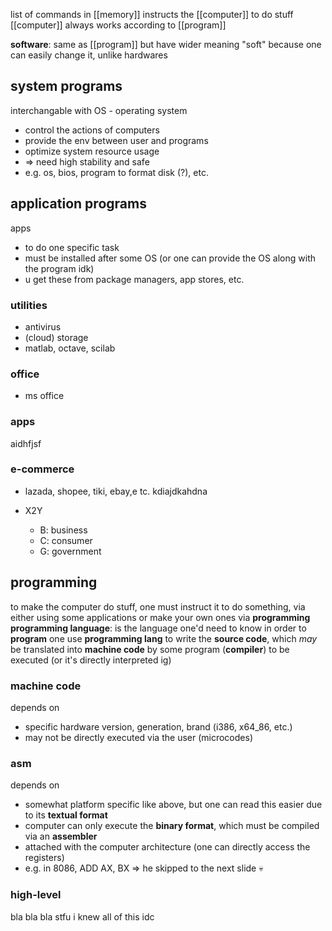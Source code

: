 list of commands in [[memory]] instructs the [[computer]] to do stuff
[[computer]] always works according to [[program]]

**software**: same as [[program]] but have wider meaning
"soft" because one can easily change it, unlike hardwares

## system programs
interchangable with OS - operating system
- control the actions of computers
- provide the env between user and programs
- optimize system resource usage
- => need high stability and safe
- e.g. os, bios, program to format disk (?), etc.

## application programs
apps
- to do one specific task
- must be installed after some OS (or one can provide the OS along with the program idk)
- u get these from package managers, app stores, etc.

### utilities
- antivirus
- (cloud) storage
- matlab, octave, scilab

### office
- ms office

### apps
aidhfjsf

### e-commerce
- lazada, shopee, tiki, ebay,e tc. kdiajdkahdna


- X2Y
	- B: business
	- C: consumer
	- G: government

## programming
to make the computer do stuff, one must instruct it to do something, via either using some applications or make your own ones via **programming**
**programming language**: is the language one'd need to know in order to **program**
one use **programming lang** to write the **source code**, which *may* be translated into **machine code** by some program (**compiler**) to be executed (or it's directly interpreted ig)

### machine code
depends on
- specific hardware version, generation, brand (i386, x64_86, etc.)
- may not be directly executed via the user (microcodes)
### asm
depends on
- somewhat platform specific like above, but one can read this easier due to its **textual format**
- computer can only execute the **binary format**, which must be compiled via an **assembler**
- attached with the computer architecture (one can directly access the registers)
- e.g. in 8086, ADD AX, BX => he skipped to the next slide :skull:
### high-level
bla bla bla stfu i knew all of this idc
